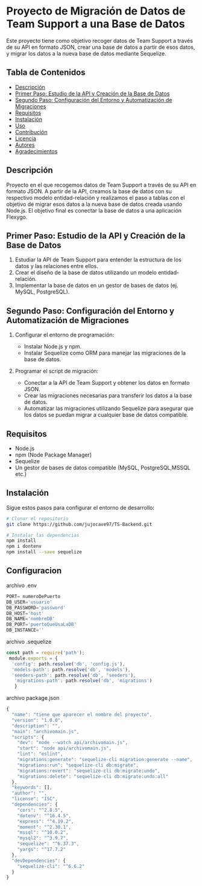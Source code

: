 # Proyecto de Migración de Datos de Team Support a una Base de Datos

Este proyecto tiene como objetivo recoger datos de Team Support a través de su API en formato JSON, crear una base de datos a partir de esos datos, y migrar los datos a la nueva base de datos mediante Sequelize.

## Tabla de Contenidos

- [Descripción](#descripción)
- [Primer Paso: Estudio de la API y Creación de la Base de Datos](#primer-paso-estudio-de-la-api-y-creación-de-la-base-de-datos)
- [Segundo Paso: Configuración del Entorno y Automatización de Migraciones](#segundo-paso-configuración-del-entorno-y-automatización-de-migraciones)
- [Requisitos](#requisitos)
- [Instalación](#instalación)
- [Uso](#uso)
- [Contribución](#contribución)
- [Licencia](#licencia)
- [Autores](#autores)
- [Agradecimientos](#agradecimientos)

## Descripción

Proyecto en el que recogemos datos de Team Support a través de su API en formato JSON. A partir de la API, creamos la base de datos con su respectivo modelo entidad-relación y realizamos el paso a tablas con el objetivo de migrar esos datos a la nueva base de datos creada usando Node.js. El objetivo final es conectar la base de datos a una aplicación Flexygo.

## Primer Paso: Estudio de la API y Creación de la Base de Datos

1. Estudiar la API de Team Support para entender la estructura de los datos y las relaciones entre ellos.
2. Crear el diseño de la base de datos utilizando un modelo entidad-relación.
3. Implementar la base de datos en un gestor de bases de datos (ej. MySQL, PostgreSQL).

## Segundo Paso: Configuración del Entorno y Automatización de Migraciones

1. Configurar el entorno de programación:
   - Instalar Node.js y npm.
   - Instalar Sequelize como ORM para manejar las migraciones de la base de datos.

2. Programar el script de migración:
   - Conectar a la API de Team Support y obtener los datos en formato JSON.
   - Crear las migraciones necesarias para transferir los datos a la base de datos.
   - Automatizar las migraciones utilizando Sequelize para asegurar que los datos se puedan migrar a cualquier base de datos compatible.

## Requisitos

- Node.js
- npm (Node Package Manager)
- Sequelize
- Un gestor de bases de datos compatible (MySQL, PostgreSQL,MSSQL etc.)

## Instalación

Sigue estos pasos para configurar el entorno de desarrollo:

```bash
# Clonar el repositorio
git clone https://github.com/jujocave97/TS-Backend.git

# Instalar las dependencias
npm install
npm i dontenv
npm install --save sequelize
```

## Configuracion

archivo .env
```javascript
PORT= numeroDePuerto
DB_USER='usuario'
DB_PASSWORD='password'
DB_HOST='host'
DB_NAME='nombreDB'
DB_PORT='puertoQueUsaLaDB'
DB_INSTANCE=''
```

archivo .sequelize
```javascript
const path = require('path');
 module.exports = {
  'config': path.resolve('db', 'config.js'),
  'models-path': path.resolve('db', 'models'),
  'seeders-path': path.resolve('db', 'seeders'),
   'migrations-path': path.resolve('db', 'migrations')
   }
```
archivo package.json
```javascript
{
  "name": "tiene que aparecer el nombre del proyecto",
  "version": "1.0.0",
  "description": "",
  "main": "archivomain.js",
  "scripts": {
    "dev": "node --watch api/archivomain.js",
    "start": "node api/archivomain.js",
    "lint": "eslint",
    "migrations:generate": "sequelize-cli migration:generate --name",
    "migrations:run": "sequelize-cli db:migrate",
    "migrations:revert": "sequelize-cli db:migrate:undo",
    "migrations:delete": "sequelize-cli db:migrate:undo:all"
  },
  "keywords": [],
  "author": "",
  "license": "ISC",
  "dependencies": {
    "cors": "^2.8.5",
    "dotenv": "^16.4.5",
    "express": "^4.19.2",
    "moment": "^2.30.1",
    "mssql": "^10.0.2",
    "mysql2": "^3.9.7",
    "sequelize": "^6.37.3",
    "yargs": "^17.7.2"
  },
  "devDependencies": {
    "sequelize-cli": "^6.6.2"
  }
}
```
